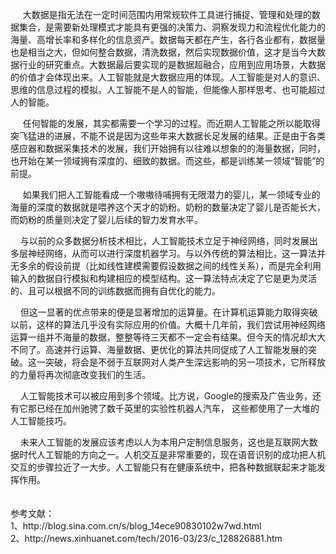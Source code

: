 
<p>&#160;&#160;&#160;&#160; 大数据是指无法在一定时间范围内用常规软件工具进行捕捉、管理和处理的数据集合，是需要新处理模式才能具有更强的决策力、洞察发现力和流程优化能力的海量、高增长率和多样化的信息资产。数据每天都在产生，各行各业都有，数据量也是相当之大，但如何整合数据，清洗数据，然后实现数据价值，这才是当今大数据行业的研究重点。大数据最后要实现的是数据超融合，应用到应用场景，大数据的价值才会体现出来。人工智能就是大数据应用的体现。人工智能是对人的意识、思维的信息过程的模拟。人工智能不是人的智能，但能像人那样思考、也可能超过人的智能。<br>
<p>&#160;&#160;&#160;&#160;  任何智能的发展，其实都需要一个学习的过程。而近期人工智能之所以能取得突飞猛进的进展，不能不说是因为这些年来大数据长足发展的结果。正是由于各类感应器和数据采集技术的发展，我们开始拥有以往难以想象的的海量数据，同时，也开始在某一领域拥有深度的、细致的数据。而这些，都是训练某一领域“智能”的前提。<br>
<p>&#160;&#160;&#160;&#160; 如果我们把人工智能看成一个嗷嗷待哺拥有无限潜力的婴儿，某一领域专业的海量的深度的数据就是喂养这个天才的奶粉。奶粉的数量决定了婴儿是否能长大，而奶粉的质量则决定了婴儿后续的智力发育水平。<br>
<p>&#160;&#160;&#160;&#160;与以前的众多数据分析技术相比，人工智能技术立足于神经网络，同时发展出多层神经网络，从而可以进行深度机器学习。与以外传统的算法相比，这一算法并无多余的假设前提（比如线性建模需要假设数据之间的线性关系），而是完全利用输入的数据自行模拟和构建相应的模型结构。这一算法特点决定了它是更为灵活的、且可以根据不同的训练数据而拥有自优化的能力。<br>
<p>&#160;&#160;&#160;&#160;但这一显著的优点带来的便是显著增加的运算量。在计算机运算能力取得突破以前，这样的算法几乎没有实际应用的价值。大概十几年前，我们尝试用神经网络运算一组并不海量的数据，整整等待三天都不一定会有结果。但今天的情况却大大不同了。高速并行运算、海量数据、更优化的算法共同促成了人工智能发展的突破。这一突破，将会是不弱于互联网对人类产生深远影响的另一项技术，它所释放的力量将再次彻底改变我们的生活。<br>
<p>&#160;&#160;&#160;&#160;人工智能技术可以被应用到多个领域。比方说，Google的搜索及广告业务，还有它那已经在加州驰骋了数千英里的实验性机器人汽车， 这些都使用了一大堆的人工智能技巧。<br>
<p>&#160;&#160;&#160;&#160;未来人工智能的发展应该考虑以人为本用户定制信息服务，这也是互联网大数据时代人工智能的方向之一。人机交互是非常重要的，现在语音识别的成功把人机交互的步骤拉近了一大步。人工智能只有在健康系统中，把各种数据联起来才能发挥作用。<br>
<br>
<br>
参考文献：<br>
1、http://blog.sina.com.cn/s/blog_14ece90830102w7wd.html<br>
2、http://news.xinhuanet.com/tech/2016-03/23/c_128826881.htm
